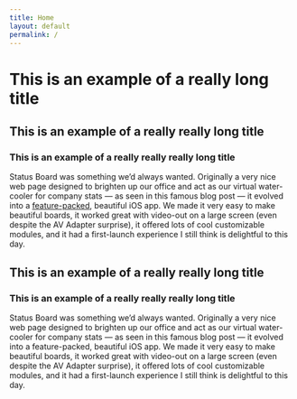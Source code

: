 ```yaml
---
title: Home
layout: default
permalink: /
---
```


# This is an example of a really long title

## This is an example of a really really long title

### This is an example of a really really really long title

Status Board was something we’d always wanted. Originally a very nice web page designed to brighten up our office and act as our virtual water-cooler for company stats — as seen in this famous blog post — it evolved into a [feature-packed](), beautiful iOS app. We made it very easy to make beautiful boards, it worked great with video-out on a large screen (even despite the AV Adapter surprise), it offered lots of cool customizable modules, and it had a first-launch experience I still think is delightful to this day.

## This is an example of a really really long title

### This is an example of a really really really long title

Status Board was something we’d always wanted. Originally a very nice web page designed to brighten up our office and act as our virtual water-cooler for company stats — as seen in this famous blog post — it evolved into a feature-packed, beautiful iOS app. We made it very easy to make beautiful boards, it worked great with video-out on a large screen (even despite the AV Adapter surprise), it offered lots of cool customizable modules, and it had a first-launch experience I still think is delightful to this day.